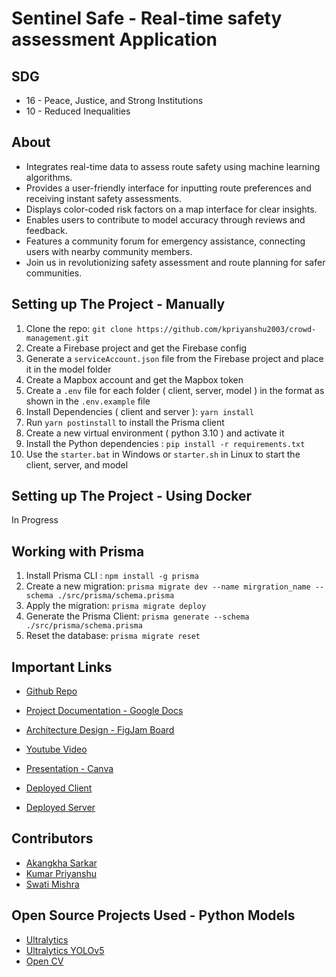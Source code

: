 # Sentinel Safe - Real-time safety assessment Application

## SDG

- 16 - Peace, Justice, and Strong Institutions
- 10 - Reduced Inequalities

## About

- Integrates real-time data to assess route safety using machine learning algorithms.
- Provides a user-friendly interface for inputting route preferences and receiving instant safety assessments.
- Displays color-coded risk factors on a map interface for clear insights.
- Enables users to contribute to model accuracy through reviews and feedback.
- Features a community forum for emergency assistance, connecting users with nearby community members.
- Join us in revolutionizing safety assessment and route planning for safer communities.

## Setting up The Project - Manually

1. Clone the repo: `git clone https://github.com/kpriyanshu2003/crowd-management.git`
2. Create a Firebase project and get the Firebase config
3. Generate a `serviceAccount.json` file from the Firebase project and place it in the model folder
4. Create a Mapbox account and get the Mapbox token
5. Create a `.env` file for each folder ( client, server, model ) in the format as shown in the `.env.example` file
6. Install Dependencies ( client and server ): `yarn install`
7. Run `yarn postinstall` to install the Prisma client
8. Create a new virtual environment ( python 3.10 ) and activate it
9. Install the Python dependencies : `pip install -r requirements.txt`
10. Use the `starter.bat` in Windows or `starter.sh` in Linux to start the client, server, and model

## Setting up The Project - Using Docker

In Progress

## Working with Prisma

1. Install Prisma CLI : `npm install -g prisma`
2. Create a new migration: `prisma migrate dev --name mirgration_name --schema ./src/prisma/schema.prisma`
3. Apply the migration: `prisma migrate deploy`
4. Generate the Prisma Client: `prisma generate --schema ./src/prisma/schema.prisma`
5. Reset the database: `prisma migrate reset`

## Important Links

- [Github Repo](https://github.com/kpriyanshu2003/sentinel-safe)
- [Project Documentation - Google Docs](https://docs.google.com/document/d/1M7hBQe6ZlM93tzn4Zx94W_Uv-G94pq3cpE2SbLXcWdE/edit?usp=sharing)
- [Architecture Design - FigJam Board](https://www.figma.com/file/uow36SSsMLHZKVcZtEHEvv/Sentinal-Safe---Architecture-and-UserFlow?type=whiteboard&node-id=0-1&t=QnY1lzG6fu24MZrB-0)
- [Youtube Video](https://youtu.be/CIJmzuCRWDg)
- [Presentation - Canva](https://www.canva.com/design/DAF9u4fUdrk/KoJrNl-asDcLF90t449PbA/edit?utm_content=DAF9u4fUdrk&utm_campaign=designshare&utm_medium=link2&utm_source=sharebutton)

- [Deployed Client](https://sentinel-safe.vercel.app/)
- [Deployed Server](https://sentinel-safe-backend.vercel.com/)

<!-- - [Docker Image - Client](https://hub.docker.com/r/kpriyanshu2003/sentinel-safe-client) -->
<!-- - [Docker Image - Server](https://hub.docker.com/r/kpriyanshu2003/sentinel-safe-server) -->
<!-- - [Docker Image - Model](https://hub.docker.com/r/kpriyanshu2003/sentinel-safe-model) -->

## Contributors

- [Akangkha Sarkar](https://github.com/Akangkha)
- [Kumar Priyanshu](https://github.com/kpriyanshu2003)
- [Swati Mishra](https://github.com/swatimishra02)


## Open Source Projects Used - Python Models

- [Ultralytics](https://github.com/ultralytics/ultralytics)
- [Ultralytics YOLOv5](https://github.com/ultralytics/yolov5)
- [Open CV](https://github.com/opencv/opencv)
